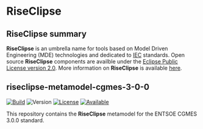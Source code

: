 # RiseClipse
## RiseClipse summary
**RiseClipse** is an umbrella name for tools based on Model Driven Engineering (MDE) technologies and dedicated to 
[IEC](http://www.iec.ch/) standards. Open source **RiseClipse** components are availble under the 
[Eclipse Public License version 2.0](https://www.eclipse.org/org/documents/epl-2.0/EPL-2.0.html). 
More information on **RiseClipse** is available [here](https://riseclipse.github.io/).

## riseclipse-metamodel-cgmes-3-0-0
[![Build](https://github.com/riseclipse/riseclipse-metamodel-cgmes-3-0-0/actions/workflows/Verify.yml/badge.svg)](https://github.com/riseclipse/riseclipse-metamodel-cgmes-3-0-0/actions/workflows/Verify.yml)
![Version](https://img.shields.io/github/v/tag/riseclipse/riseclipse-metamodel-cgmes-3-0-0?color=blueviolet&label=Latest)
[![License](https://img.shields.io/badge/License-EPL_2.0-blue.svg)](https://opensource.org/licenses/EPL-2.0)
[![Available](https://img.shields.io/badge/Available%20on-Maven%20Central-orange)](https://repo1.maven.org/maven2/io/github/riseclipse/fr.centralesupelec.edf.riseclipse.cim.cgmes-v3.0.0/)

This repository contains the **RiseClipse** metamodel for the ENTSOE CGMES 3.0.0 standard.
